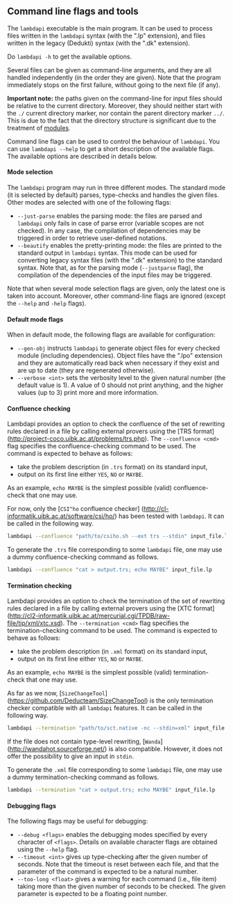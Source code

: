 Command line flags and tools
----------------------------

The `lambdapi` executable is the main program. It can be used to process files
written in the `lambdapi` syntax (with the ".lp" extension), and files written
in the legacy (Dedukti) syntax (with the ".dk" extension).

Do `lambdapi -h` to get the available options.

Several files can be given as command-line arguments, and they are all handled
independently (in the order they are given). Note that the program immediately
stops on the first failure, without going to the next file (if any).

**Important note:** the paths given on the command-line for input files should
be relative to the current directory. Moreover, they should neither start with
the `./` current directory marker, nor contain the parent directory marker
`../`. This is due to the fact that the directory structure is significant due
to the treatment of [modules](module.md).

Command line flags can be used to control the behaviour of `lambdapi`. You can
use `lambdapi --help` to get a short description of the available flags.  The
available options are described in details below.

#### Mode selection

The `lambdapi` program may run in three different modes. The standard mode (it
is selected by default) parses, type-checks and handles the given files. Other
modes are selected with one of the following flags:
 - `--just-parse` enables the parsing mode: the files are parsed and `lambdapi`
   only fails in case of parse error (variable scopes are not checked). In any
   case, the compilation of dependencies may be triggered in order to retrieve
   user-defined notations.
 - `--beautify` enables the pretty-printing mode: the files are printed to the
   standard output in `lambdapi` syntax.  This mode can be used for converting
   legacy syntax files (with the ".dk" extension) to the standard syntax. Note
   that, as for the parsing mode (`--justparse` flag),  the compilation of the
   dependencies of the input files may be triggered.

Note that when several mode selection flags are given,  only the latest one is
taken into account. Moreover, other command-line flags are ignored (except the
`--help` and `-help` flags).

#### Default mode flags

When in default mode, the following flags are available for configuration:
 - `--gen-obj` instructs `lambdapi` to generate object files for every checked
   module (including dependencies). Object files have the ".lpo" extension and
   they are automatically read back when necessary if they exist and are up to
   date (they are regenerated otherwise).
 - `--verbose <int>` sets the verbosity level to the given natural number (the
   default value is 1). A value of 0 should not print anything, and the higher
   values (up to 3) print more and more information.

#### Confluence checking

Lambdapi provides an option to check the confluence of the set of rewriting
rules declared in a file by calling external provers using the [TRS format]
(http://project-coco.uibk.ac.at/problems/trs.php).
The `--confluence <cmd>` flag specifies the confluence-checking command to  be
used. The command is expected to behave as follows:
 - take the problem description (in `.trs` format) on its standard input,
 - output on its first line either `YES`, `NO` or `MAYBE`.

As an example,  `echo MAYBE` is the simplest possible (valid) confluence-check
that one may use.

For now, only the [`CSI^ho` confluence checker]
(http://cl-informatik.uibk.ac.at/software/csi/ho/) has been tested with
`lambdapi`.
It can be called in the following way.
```bash
lambdapi --confluence "path/to/csiho.sh --ext trs --stdin" input_file.lp
```

To generate the `.trs` file corresponding to some `lambdapi` file, one may use
a dummy confluence-checking command as follows.
```bash
lambdapi --confluence "cat > output.trs; echo MAYBE" input_file.lp
```

#### Termination checking

Lambdapi provides an option to check the termination of the set of rewriting
rules declared in a file by calling external provers using the [XTC format]
(http://cl2-informatik.uibk.ac.at/mercurial.cgi/TPDB/raw-file/tip/xml/xtc.xsd).
The `--termination <cmd>` flag specifies the termination-checking command to
be used. The command is expected to behave as follows:
 - take the problem description (in `.xml` format) on its standard input,
 - output on its first line either `YES`, `NO` or `MAYBE`.

As an example,  `echo MAYBE` is the simplest possible (valid)
termination-check that one may use.

As far as we now, [`SizeChangeTool`]
(https://github.com/Deducteam/SizeChangeTool) is the only termination checker
compatible with all `lambdapi` features.
It can be called in the following way.
```bash
lambdapi --termination "path/to/sct.native -nc --stdin=xml" input_file.lp
```

If the file does not contain type-level rewriting, [`Wanda`]
(http://wandahot.sourceforge.net/) is also compatible.
However, it does not offer the possibility to give an input in `stdin`.

To generate the `.xml` file corresponding to some `lambdapi` file, one may use
a dummy termination-checking command as follows.
```bash
lambdapi --termination "cat > output.trs; echo MAYBE" input_file.lp
```

#### Debugging flags

The following flags may be useful for debugging:
 - `--debug <flags>` enables the debugging modes specified by every character of
   `<flags>`. Details on available character flags are obtained using
   the `--help` flag.
 - `--timeout <int>` gives up type-checking after the given number of seconds.
   Note that the timeout is reset between each file, and that the parameter of
   the command is expected to be a natural number.
 - `--too-long <float>` gives a warning for each command (i.e., file item) taking
   more than the given number of seconds to be checked. The given parameter is
   expected to be a floating point number.
